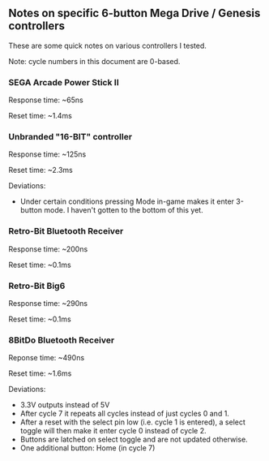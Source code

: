 ## Notes on specific 6-button Mega Drive / Genesis controllers

These are some quick notes on various controllers I tested.

Note: cycle numbers in this document are 0-based.

### SEGA Arcade Power Stick II

Response time: ~65ns

Reset time: ~1.4ms

### Unbranded "16-BIT" controller

Response time: ~125ns

Reset time: ~2.3ms

Deviations:
- Under certain conditions pressing Mode in-game makes it enter 3-button mode. I haven't gotten to the bottom of this yet.

### Retro-Bit Bluetooth Receiver

Response time: ~200ns

Reset time: ~0.1ms

### Retro-Bit Big6

Response time: ~290ns

Reset time: ~0.1ms

### 8BitDo Bluetooth Receiver

Reponse time: ~490ns

Reset time: ~1.6ms

Deviations:
- 3.3V outputs instead of 5V
- After cycle 7 it repeats all cycles instead of just cycles 0 and 1.
- After a reset with the select pin low (i.e. cycle 1 is entered), a select toggle will then make it enter cycle 0 instead of cycle 2.
- Buttons are latched on select toggle and are not updated otherwise.
- One additional button: Home (in cycle 7)
